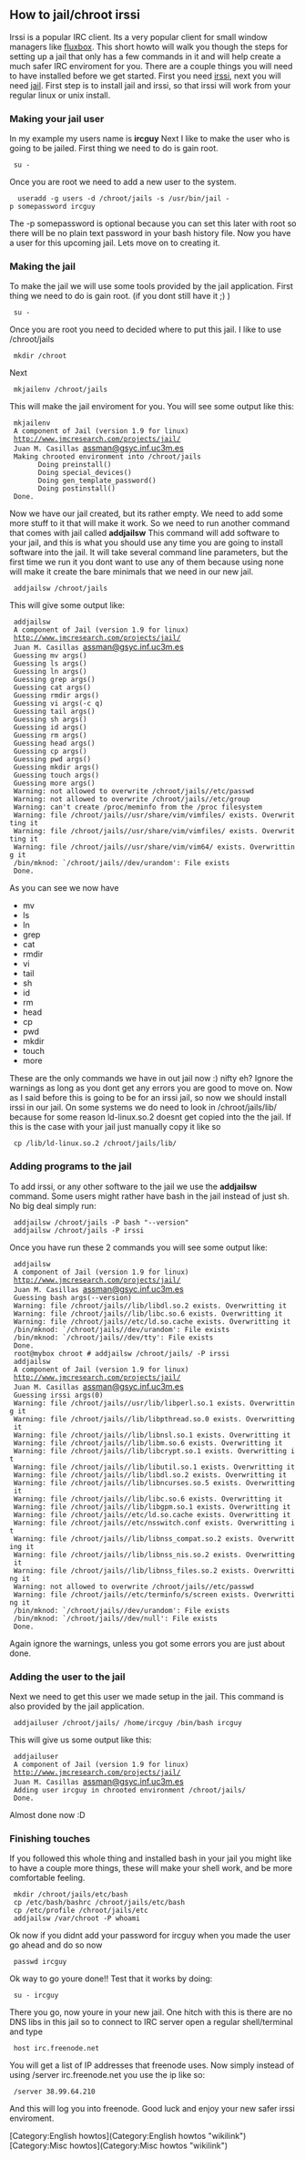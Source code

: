 How to jail/chroot irssi
------------------------

Irssi is a popular IRC client. Its a very popular client for small
window managers like [fluxbox](http://fluxbox.org/). This short howto
will walk you though the steps for setting up a jail that only has a few
commands in it and will help create a much safer IRC enviroment for you.
There are a couple things you will need to have installed before we get
started. First you need [irssi](http://irssi.org/), next you will need
[jail](http://www.jmcresearch.com/projects/jail/). First step is to
install jail and irssi, so that irssi will work from your regular linux
or unix install.

### Making your jail user

In my example my users name is **ircguy** Next I like to make the user
who is going to be jailed. First thing we need to do is gain root.

` su -`

Once you are root we need to add a new user to the system.

`  useradd -g users -d /chroot/jails -s /usr/bin/jail -p somepassword ircguy `

The -p somepassword is optional because you can set this later with root
so there will be no plain text password in your bash history file. Now
you have a user for this upcoming jail. Lets move on to creating it.

### Making the jail

To make the jail we will use some tools provided by the jail
application. First thing we need to do is gain root. (if you dont still
have it ;) )

` su -`

Once you are root you need to decided where to put this jail. I like to
use /chroot/jails

` mkdir /chroot`

Next

` mkjailenv /chroot/jails`

This will make the jail enviroment for you. You will see some output
like this:

` mkjailenv`\
` A component of Jail (version 1.9 for linux)`\
` `[`http://www.jmcresearch.com/projects/jail/`](http://www.jmcresearch.com/projects/jail/)\
` Juan M. Casillas `<assman@gsyc.inf.uc3m.es>\
` Making chrooted environment into /chroot/jails`\
`       Doing preinstall()`\
`       Doing special_devices()`\
`       Doing gen_template_password()`\
`       Doing postinstall()`\
` Done.`

Now we have our jail created, but its rather empty. We need to add some
more stuff to it that will make it work. So we need to run another
command that comes with jail called **addjailsw** This command will add
software to your jail, and this is what you should use any time you are
going to install software into the jail. It will take several command
line parameters, but the first time we run it you dont want to use any
of them because using none will make it create the bare minimals that we
need in our new jail.

` addjailsw /chroot/jails`

This will give some output like:

` addjailsw`\
` A component of Jail (version 1.9 for linux)`\
` `[`http://www.jmcresearch.com/projects/jail/`](http://www.jmcresearch.com/projects/jail/)\
` Juan M. Casillas `<assman@gsyc.inf.uc3m.es>\
` Guessing mv args()`\
` Guessing ls args()`\
` Guessing ln args()`\
` Guessing grep args()`\
` Guessing cat args()`\
` Guessing rmdir args()`\
` Guessing vi args(-c q)`\
` Guessing tail args()`\
` Guessing sh args()`\
` Guessing id args()`\
` Guessing rm args()`\
` Guessing head args()`\
` Guessing cp args()`\
` Guessing pwd args()`\
` Guessing mkdir args()`\
` Guessing touch args()`\
` Guessing more args()`\
` Warning: not allowed to overwrite /chroot/jails//etc/passwd`\
` Warning: not allowed to overwrite /chroot/jails//etc/group`\
` Warning: can't create /proc/meminfo from the /proc filesystem`\
` Warning: file /chroot/jails//usr/share/vim/vimfiles/ exists. Overwritting it`\
` Warning: file /chroot/jails//usr/share/vim/vimfiles/ exists. Overwritting it`\
` Warning: file /chroot/jails//usr/share/vim/vim64/ exists. Overwritting it`\
``  /bin/mknod: `/chroot/jails//dev/urandom': File exists  ``\
` Done.`

As you can see we now have

-   mv
-   ls
-   ln
-   grep
-   cat
-   rmdir
-   vi
-   tail
-   sh
-   id
-   rm
-   head
-   cp
-   pwd
-   mkdir
-   touch
-   more

These are the only commands we have in out jail now :) nifty eh? Ignore
the warnings as long as you dont get any errors you are good to move on.
Now as I said before this is going to be for an irssi jail, so now we
should install irssi in our jail. On some systems we do need to look in
/chroot/jails/lib/ because for some reason ld-linux.so.2 doesnt get
copied into the the jail. If this is the case with your jail just
manually copy it like so

` cp /lib/ld-linux.so.2 /chroot/jails/lib/`

### Adding programs to the jail

To add irssi, or any other software to the jail we use the **addjailsw**
command. Some users might rather have bash in the jail instead of just
sh. No big deal simply run:

` addjailsw /chroot/jails -P bash "--version"`\
` addjailsw /chroot/jails -P irssi`

Once you have run these 2 commands you will see some output like:

` addjailsw`\
` A component of Jail (version 1.9 for linux)`\
` `[`http://www.jmcresearch.com/projects/jail/`](http://www.jmcresearch.com/projects/jail/)\
` Juan M. Casillas `<assman@gsyc.inf.uc3m.es>\
` Guessing bash args(--version)`\
` Warning: file /chroot/jails//lib/libdl.so.2 exists. Overwritting it`\
` Warning: file /chroot/jails//lib/libc.so.6 exists. Overwritting it`\
` Warning: file /chroot/jails//etc/ld.so.cache exists. Overwritting it`\
``  /bin/mknod: `/chroot/jails//dev/urandom': File exists ``\
``  /bin/mknod: `/chroot/jails//dev/tty': File exists ``\
` Done.`\
` root@mybox chroot # addjailsw /chroot/jails/ -P irssi           `\
` addjailsw`\
` A component of Jail (version 1.9 for linux)`\
` `[`http://www.jmcresearch.com/projects/jail/`](http://www.jmcresearch.com/projects/jail/)\
` Juan M. Casillas `<assman@gsyc.inf.uc3m.es>\
` Guessing irssi args(0)`\
` Warning: file /chroot/jails//usr/lib/libperl.so.1 exists. Overwritting it`\
` Warning: file /chroot/jails//lib/libpthread.so.0 exists. Overwritting it`\
` Warning: file /chroot/jails//lib/libnsl.so.1 exists. Overwritting it`\
` Warning: file /chroot/jails//lib/libm.so.6 exists. Overwritting it`\
` Warning: file /chroot/jails//lib/libcrypt.so.1 exists. Overwritting it`\
` Warning: file /chroot/jails//lib/libutil.so.1 exists. Overwritting it`\
` Warning: file /chroot/jails//lib/libdl.so.2 exists. Overwritting it`\
` Warning: file /chroot/jails//lib/libncurses.so.5 exists. Overwritting it`\
` Warning: file /chroot/jails//lib/libc.so.6 exists. Overwritting it`\
` Warning: file /chroot/jails//lib/libgpm.so.1 exists. Overwritting it`\
` Warning: file /chroot/jails//etc/ld.so.cache exists. Overwritting it`\
` Warning: file /chroot/jails//etc/nsswitch.conf exists. Overwritting it`\
` Warning: file /chroot/jails//lib/libnss_compat.so.2 exists. Overwritting it`\
` Warning: file /chroot/jails//lib/libnss_nis.so.2 exists. Overwritting it`\
` Warning: file /chroot/jails//lib/libnss_files.so.2 exists. Overwritting it`\
` Warning: not allowed to overwrite /chroot/jails//etc/passwd `\
` Warning: file /chroot/jails//etc/terminfo/s/screen exists. Overwritting it`\
``  /bin/mknod: `/chroot/jails//dev/urandom': File exists ``\
``  /bin/mknod: `/chroot/jails//dev/null': File exists ``\
` Done.`

Again ignore the warnings, unless you got some errors you are just about
done.

### Adding the user to the jail

Next we need to get this user we made setup in the jail. This command is
also provided by the jail application.

` addjailuser /chroot/jails/ /home/ircguy /bin/bash ircguy`

This will give us some output like this:

` addjailuser`\
` A component of Jail (version 1.9 for linux)`\
` `[`http://www.jmcresearch.com/projects/jail/`](http://www.jmcresearch.com/projects/jail/)\
` Juan M. Casillas `<assman@gsyc.inf.uc3m.es>\
` Adding user ircguy in chrooted environment /chroot/jails/`\
` Done.`

Almost done now :D

### Finishing touches

If you followed this whole thing and installed bash in your jail you
might like to have a couple more things, these will make your shell
work, and be more comfortable feeling.

` mkdir /chroot/jails/etc/bash `\
` cp /etc/bash/bashrc /chroot/jails/etc/bash`\
` cp /etc/profile /chroot/jails/etc`\
` addjailsw /var/chroot -P whoami `

Ok now if you didnt add your password for ircguy when you made the user
go ahead and do so now

` passwd ircguy`

Ok way to go youre done!! Test that it works by doing:

` su - ircguy`

There you go, now youre in your new jail. One hitch with this is there
are no DNS libs in this jail so to connect to IRC server open a regular
shell/terminal and type

` host irc.freenode.net`

You will get a list of IP addresses that freenode uses. Now simply
instead of using /server irc.freenode.net you use the ip like so:

` /server 38.99.64.210 `

And this will log you into freenode. Good luck and enjoy your new safer
irssi enviroment.

[Category:English howtos](Category:English howtos "wikilink")
[Category:Misc howtos](Category:Misc howtos "wikilink")
